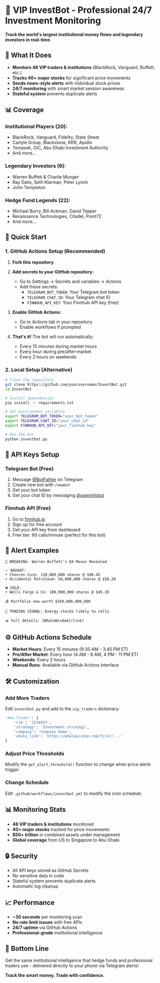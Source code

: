 # 🚀 VIP InvestBot - Professional 24/7 Investment Monitoring

**Track the world's largest institutional money flows and legendary investors in real-time.**

## 🎯 What It Does

- **Monitors 48 VIP traders & institutions** (BlackRock, Vanguard, Buffett, etc.)
- **Tracks 40+ major stocks** for significant price movements
- **Sends news-style alerts** with individual stock prices
- **24/7 monitoring** with smart market session awareness
- **Stateful system** prevents duplicate alerts

## 📊 Coverage

### Institutional Players (20):
- BlackRock, Vanguard, Fidelity, State Street
- Carlyle Group, Blackstone, KKR, Apollo
- Temasek, GIC, Abu Dhabi Investment Authority
- And more...

### Legendary Investors (6):
- Warren Buffett & Charlie Munger
- Ray Dalio, Seth Klarman, Peter Lynch
- John Templeton

### Hedge Fund Legends (22):
- Michael Burry, Bill Ackman, David Tepper
- Renaissance Technologies, Citadel, Point72
- And more...

## 🚀 Quick Start

### 1. GitHub Actions Setup (Recommended)

1. **Fork this repository**
2. **Add secrets to your GitHub repository:**
   - Go to Settings → Secrets and variables → Actions
   - Add these secrets:
     - `TELEGRAM_BOT_TOKEN`: Your Telegram bot token
     - `TELEGRAM_CHAT_ID`: Your Telegram chat ID
     - `FINNHUB_API_KEY`: Your Finnhub API key (free)

3. **Enable GitHub Actions:**
   - Go to Actions tab in your repository
   - Enable workflows if prompted

4. **That's it!** The bot will run automatically:
   - Every 15 minutes during market hours
   - Every hour during pre/after-market
   - Every 2 hours on weekends

### 2. Local Setup (Alternative)

```bash
# Clone the repository
git clone https://github.com/yourusername/InvestBot.git
cd InvestBot

# Install dependencies
pip install -r requirements.txt

# Set environment variables
export TELEGRAM_BOT_TOKEN="your_bot_token"
export TELEGRAM_CHAT_ID="your_chat_id"
export FINNHUB_API_KEY="your_finnhub_key"

# Run the bot
python investbot.py
```

## 🔧 API Keys Setup

### Telegram Bot (Free)
1. Message [@BotFather](https://t.me/botfather) on Telegram
2. Create new bot with `/newbot`
3. Get your bot token
4. Get your chat ID by messaging [@userinfobot](https://t.me/userinfobot)

### Finnhub API (Free)
1. Go to [finnhub.io](https://finnhub.io)
2. Sign up for free account
3. Get your API key from dashboard
4. Free tier: 60 calls/minute (perfect for this bot)

## 📱 Alert Examples

```
📰 BREAKING: Warren Buffett's Q4 Moves Revealed

✅ BOUGHT:
• Chevron Corp: 120,000,000 shares @ $98.45
• Occidental Petroleum: 50,000,000 shares @ $58.20

❌ SOLD:
• Wells Fargo & Co: 100,000,000 shares @ $45.20

💰 Portfolio now worth $350,000,000,000

🎯 TRADING SIGNAL: Energy stocks likely to rally

📊 Full details: [WhaleWisdom](link)
```

## ⚙️ GitHub Actions Schedule

- **Market Hours**: Every 15 minutes (9:30 AM - 3:45 PM ET)
- **Pre/After Market**: Every hour (4 AM - 8 AM, 4 PM - 11 PM ET)
- **Weekends**: Every 2 hours
- **Manual Runs**: Available via GitHub Actions interface

## 🛠️ Customization

### Add More Traders
Edit `investbot.py` and add to the `vip_traders` dictionary:
```python
'New Trader': {
    'cik': '1234567', 
    'strategy': 'Investment strategy', 
    'company': 'Company Name', 
    'whale_link': 'https://whalewisdom.com/filer/...'
}
```

### Adjust Price Thresholds
Modify the `get_alert_threshold()` function to change when price alerts trigger.

### Change Schedule
Edit `.github/workflows/investbot.yml` to modify the cron schedule.

## 📊 Monitoring Stats

- **48 VIP traders & institutions** monitored
- **40+ major stocks** tracked for price movements
- **$50+ trillion** in combined assets under management
- **Global coverage** from US to Singapore to Abu Dhabi

## 🔒 Security

- All API keys stored as GitHub Secrets
- No sensitive data in code
- Stateful system prevents duplicate alerts
- Automatic log cleanup

## 📈 Performance

- **~30 seconds** per monitoring scan
- **No rate limit issues** with free APIs
- **24/7 uptime** via GitHub Actions
- **Professional-grade** institutional intelligence

## 🎯 Bottom Line

Get the same institutional intelligence that hedge funds and professional traders use - delivered directly to your phone via Telegram alerts!

**Track the smart money. Trade with confidence.**
